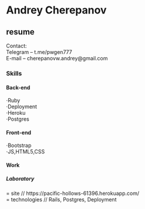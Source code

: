 # Andrey Cherepanov
<h2>resume</h2> 
Contact:</br>
Telegram – t.me/pwgen777</br>
E-mail – cherepanovw.andrey@gmail.com</br>
<h3>Skills</h3>
<h4>Back-end</h4>
⋅Ruby</br>
⋅Deployment</br>
⋅Heroku</br>
⋅Postgres</br>
<h4>Front-end</h4>
⋅Bootstrap</br>
⋅JS,HTML5,CSS</br>
<h4>Work</h4>
<h5>Laboratory</h5>
  = site // https://pacific-hollows-61396.herokuapp.com/ </br>
  = technologies // Rails, Postgres, Deployment </br>
